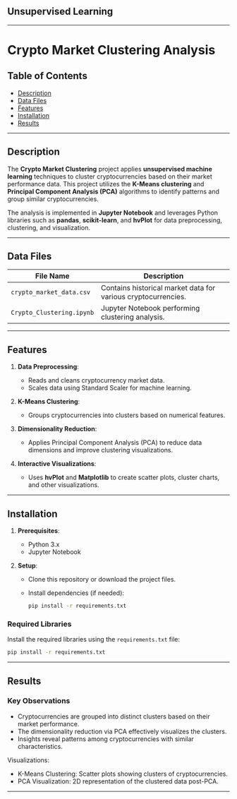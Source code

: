 ## Unsupervised Learning
---
# Crypto Market Clustering Analysis

## Table of Contents
- [Description](#description)
- [Data Files](#data-files)
- [Features](#features)
- [Installation](#installation)
- [Results](#results)

---

## Description

The **Crypto Market Clustering** project applies **unsupervised machine learning** techniques to cluster cryptocurrencies based on their market performance data. This project utilizes the **K-Means clustering** and **Principal Component Analysis (PCA)** algorithms to identify patterns and group similar cryptocurrencies.

The analysis is implemented in **Jupyter Notebook** and leverages Python libraries such as **pandas**, **scikit-learn**, and **hvPlot** for data preprocessing, clustering, and visualization.

---

## Data Files

| File Name                 | Description                                  |
|---------------------------|----------------------------------------------|
| `crypto_market_data.csv`  | Contains historical market data for various cryptocurrencies. |
| `Crypto_Clustering.ipynb` | Jupyter Notebook performing clustering analysis. |

---

## Features

1. **Data Preprocessing**:
   - Reads and cleans cryptocurrency market data.
   - Scales data using Standard Scaler for machine learning.

2. **K-Means Clustering**:
   - Groups cryptocurrencies into clusters based on numerical features.

3. **Dimensionality Reduction**:
   - Applies Principal Component Analysis (PCA) to reduce data dimensions and improve clustering visualizations.

4. **Interactive Visualizations**:
   - Uses **hvPlot** and **Matplotlib** to create scatter plots, cluster charts, and other visualizations.

---

## Installation

1. **Prerequisites**:
   - Python 3.x
   - Jupyter Notebook

2. **Setup**:
   - Clone this repository or download the project files.
     
   - Install dependencies (if needed):
     ```bash
     pip install -r requirements.txt
     ```

### Required Libraries
Install the required libraries using the `requirements.txt` file:

```bash
pip install -r requirements.txt
```
---

## Results

### Key Observations

   - Cryptocurrencies are grouped into distinct clusters based on their market performance.
   - The dimensionality reduction via PCA effectively visualizes the clusters.
   - Insights reveal patterns among cryptocurrencies with similar characteristics.

Visualizations:
   - K-Means Clustering: Scatter plots showing clusters of cryptocurrencies.
   - PCA Visualization: 2D representation of the clustered data post-PCA.
---